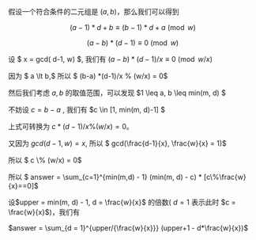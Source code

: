 假设一个符合条件的二元组是 $(a, b)$，那么我们可以得到

$$ (a-1) * d + b \equiv (b-1)*d + a \pmod w$$

$$ (a-b)*(d-1) \equiv 0 \pmod w $$

设 $ x = gcd( d-1, w) $, 我们有 $(a-b) * (d-1) / x \equiv 0 \pmod {w/x}$

因为 $ a \lt b,$ 所以 $ (b-a) *(d-1)/x \% (w/x) = 0$ 

然后我们考虑 $a, b$ 的取值范围，可以发现 $1 \leq a, b \leq min(m, d) $

不妨设 $c = b-a$ , 我们有 $c \in [1, min(m, d)-1] $

上式可转换为 $c * (d-1) / x \% (w/x) = 0$。

又因为 $gcd(d-1, w) = x,$ 所以 $ gcd(\frac{d-1}{x}, \frac{w}{x} = 1)$

所以 $ c \\% (w/x) = 0$

所以 $ answer = \sum_{c=1}^{min(m,d) - 1} (min(m, d) - c) * [c\\%\frac{w}{x}==0]$

设$upper = min(m, d) - 1, d = \frac{w}{x}$ 的倍数( $d = 1$ 表示此时 $c = \frac{w}{x}$)，我们有

$answer = \sum_{d = 1}^{upper/{\frac{w}{x}}} (upper+1 - d*\frac{w}{x})$

